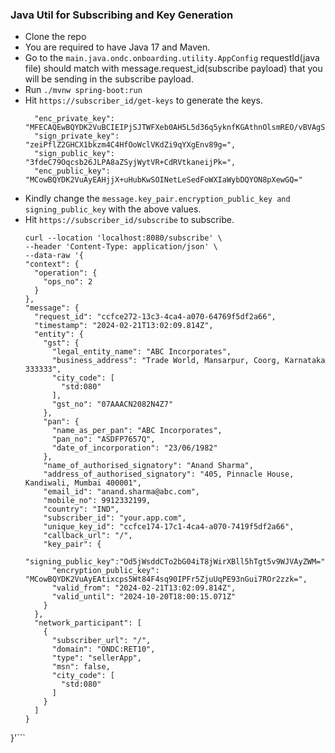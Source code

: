 ### Java Util for Subscribing and Key Generation

- Clone the repo
- You are required to have Java 17 and Maven.
- Go to the ```main.java.ondc.onboarding.utility.AppConfig``` requestId(java file) should match with message.request_id(subscribe payload) that you will be sending in the subscribe payload. 
- Run ```./mvnw spring-boot:run```
- Hit ```https://subscriber_id/get-keys``` to generate the keys.
  ```
    "enc_private_key": "MFECAQEwBQYDK2VuBCIEIPjSJTWFXeb0AH5L5d36q5yknfKGAthnOlsmREO/vBVAgSEAHjjX+uHubKwSOINetLeSedFoWXIaWybDQYON8pXewGQ=",
    "sign_private_key": "zeiPflZ2GHCX1bkzm4C4HfOoWclVKdZi9qYXgEnv89g=",
    "sign_public_key": "3fdeC79Oqcsb26JLPA8aZSyjWytVR+CdRVtkaneijPk=",
    "enc_public_key": "MCowBQYDK2VuAyEAHjjX+uHubKwSOINetLeSedFoWXIaWybDQYON8pXewGQ="
  ```
- Kindly change the ```message.key_pair.encryption_public_key and signing_public_key``` with the above values.
- Hit ```https://subscriber_id/subscribe``` to subscribe.
  ```
  curl --location 'localhost:8080/subscribe' \
  --header 'Content-Type: application/json' \
  --data-raw '{
  "context": {
    "operation": {
      "ops_no": 2
    }
  },
  "message": {
    "request_id": "ccfce272-13c3-4ca4-a070-64769f5df2a66",
    "timestamp": "2024-02-21T13:02:09.814Z",
    "entity": {
      "gst": {
        "legal_entity_name": "ABC Incorporates",
        "business_address": "Trade World, Mansarpur, Coorg, Karnataka 333333",
        "city_code": [
          "std:080"
        ],
        "gst_no": "07AAACN2082N4Z7"
      },
      "pan": {
        "name_as_per_pan": "ABC Incorporates",
        "pan_no": "ASDFP7657Q",
        "date_of_incorporation": "23/06/1982"
      },
      "name_of_authorised_signatory": "Anand Sharma",
      "address_of_authorised_signatory": "405, Pinnacle House, Kandiwali, Mumbai 400001",
      "email_id": "anand.sharma@abc.com",
      "mobile_no": 9912332199,
      "country": "IND",
      "subscriber_id": "your.app.com",
      "unique_key_id": "ccfce174-17c1-4ca4-a070-7419f5df2a66",
      "callback_url": "/",
      "key_pair": {
        "signing_public_key":"Od5jWsddCTo2bG04iT8jWirXBll5hTgt5v9WJVAyZWM=",
        "encryption_public_key": "MCowBQYDK2VuAyEAtixcps5Wt84F4sq90IPFr5ZjuUqPE93nGui7ROr2zzk=",
        "valid_from": "2024-02-21T13:02:09.814Z",
        "valid_until": "2024-10-20T18:00:15.071Z"
      }
    },
    "network_participant": [
      {
        "subscriber_url": "/",
        "domain": "ONDC:RET10",
        "type": "sellerApp",
        "msn": false,
        "city_code": [
          "std:080"
        ]
      }
    ]
  }
}'```
